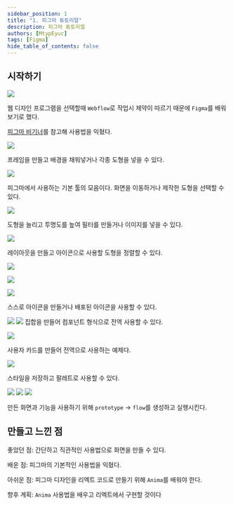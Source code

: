 ```yaml
---
sidebar_position: 1
title: "1. 피그마 튜토리얼"
description: 피그마 튜토리얼
authors: [MtypEyuc]
tags: [Figma]
hide_table_of_contents: false
---
```


## 시작하기

![](../../../static/img/FIgma/01/01.webp)

웹 디자인 프로그램을 선택할때 `Webflow`로 작업시 제약이 따르기 때문에 `Figma`를 배워보기로 했다.

[피그마 비기너](https://www.youtube.com/watch?v=ezldKx-jPag)를 참고해 사용법을 익혔다.


![](../../../static/img/FIgma/01/02.webp)  

프레임을 만들고 배경을 채워넣거나 각종 도형을 넣을 수 있다.  

![](../../../static/img/FIgma/01/03.webp) 

피그마에서 사용하는 기본 툴의 모음이다. 화면을 이동하거나 제작한 도형을 선택할 수 있다.

![](../../../static/img/FIgma/01/04.webp) 

도형을 늘리고 투명도를 높여 필터를 만들거나 이미지를 넣을 수 있다.

![](../../../static/img/FIgma/01/05.webp) 

레이아웃을 만들고 아이콘으로 사용할 도형을 정렬할 수 있다.

![](../../../static/img/FIgma/01/06.webp) 

![](../../../static/img/FIgma/01/07.webp) 

![](../../../static/img/FIgma/01/08.webp) 

스스로 아이콘을 만들거나 배포된 아이콘을 사용할 수 있다.

![](../../../static/img/FIgma/01/09.webp)
![](../../../static/img/FIgma/01/10.webp)
집합을 만들어 컴포넌트 형식으로 전역 사용할 수 있다.

![](../../../static/img/FIgma/01/11.webp) 

사용자 카드를 만들어 전역으로 사용하는 예제다.

![](../../../static/img/FIgma/01/12.webp) 

스타일을 저장하고 팔레트로 사용할 수 있다.

![](../../../static/img/FIgma/01/13.webp)
![](../../../static/img/FIgma/01/14.webp)
![](../../../static/img/FIgma/01/15.webp) 

만든 화면과 기능을 사용하기 위해 `prototype` -> `flow`를 생성하고 실행시킨다.

## 만들고 느낀 점

좋았던 점: 간단하고 직관적인 사용법으로 화면을 만들 수 있다.

배운 점: 피그마의 기본적인 사용법을 익혔다.

아쉬운 점: 피그마 디자인을 리엑트 코드로 만들기 위해 `Anima`를 배워야 한다.

향후 계획: `Anima` 사용법을 배우고 리엑트에서 구현할 것이다